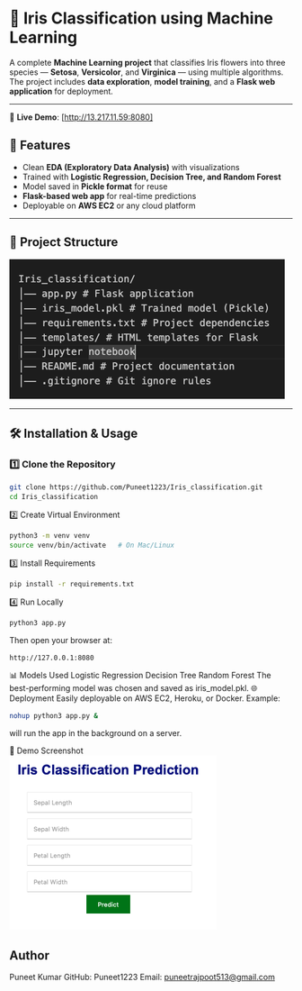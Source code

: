 # 🌸 Iris Classification using Machine Learning

A complete **Machine Learning project** that classifies Iris flowers into three species — **Setosa**, **Versicolor**, and **Virginica** — using multiple algorithms.  
The project includes **data exploration**, **model training**, and a **Flask web application** for deployment.

---
🔗 **Live Demo**: [http://13.217.11.59:8080]

## 🚀 Features
- Clean **EDA (Exploratory Data Analysis)** with visualizations  
- Trained with **Logistic Regression, Decision Tree, and Random Forest**  
- Model saved in **Pickle format** for reuse  
- **Flask-based web app** for real-time predictions  
- Deployable on **AWS EC2** or any cloud platform  

---

## 📂 Project Structure
![Structure](assets/struct.png)

---

## 🛠️ Installation & Usage

### 1️⃣ Clone the Repository
```bash
git clone https://github.com/Puneet1223/Iris_classification.git
cd Iris_classification
```
2️⃣ Create Virtual Environment
```bash
python3 -m venv venv
source venv/bin/activate   # On Mac/Linux
```
3️⃣ Install Requirements
```bash
pip install -r requirements.txt
```
4️⃣ Run Locally
```bash
python3 app.py
```
Then open your browser at:
```bash
http://127.0.0.1:8080
```
📊 Models Used
Logistic Regression
Decision Tree
Random Forest
The best-performing model was chosen and saved as iris_model.pkl.
🌐 Deployment
Easily deployable on AWS EC2, Heroku, or Docker.
Example:
```bash
nohup python3 app.py &
```
will run the app in the background on a server.

📸 Demo Screenshot
 ![Demo](assets/iris.png)

## Author
Puneet Kumar
GitHub: Puneet1223
Email: puneetrajpoot513@gmail.com

